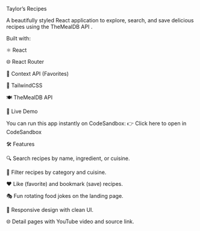 Taylor’s Recipes

A beautifully styled React application to explore, search, and save delicious recipes using the TheMealDB API
.

Built with:

⚛️ React

🌐 React Router

💚 Context API (Favorites)

🧰 TailwindCSS

🍽️ TheMealDB API

🚀 Live Demo

You can run this app instantly on CodeSandbox:
👉 Click here to open in CodeSandbox

🛠️ Features

🔍 Search recipes by name, ingredient, or cuisine.

📂 Filter recipes by category and cuisine.

❤️ Like (favorite) and bookmark (save) recipes.

🎭 Fun rotating food jokes on the landing page.

📱 Responsive design with clean UI.

🌐 Detail pages with YouTube video and source link.